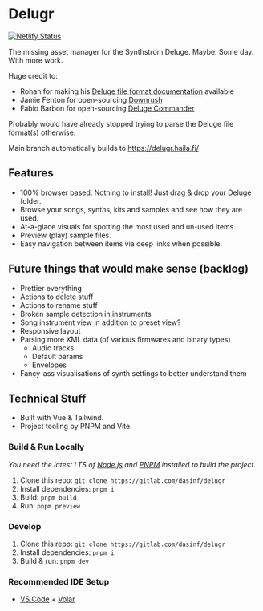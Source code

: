 # Delugr

[![Netlify Status](https://api.netlify.com/api/v1/badges/4bc18d98-eeba-4601-857c-632ebe0d373a/deploy-status)](https://app.netlify.com/sites/delugr/deploys)

The missing asset manager for the Synthstrom Deluge. Maybe. Some day. With more work.

Huge credit to:

- Rohan for making his [Deluge file format documentation](https://docs.google.com/document/d/11DUuuE1LBYOVlluPA9McT1_dT4AofZ5jnUD5eHvj7Vs/edit) available
- Jamie Fenton for open-sourcing [Downrush](https://github.com/jamiefaye/downrush)
- Fabio Barbon for open-sourcing [Deluge Commander](https://github.com/drbourbon/deluge-commander)

Probably would have already stopped trying to parse the Deluge file format(s) otherwise.

Main branch automatically builds to <https://delugr.haila.fi/>

## Features

- 100% browser based. Nothing to install! Just drag & drop your Deluge folder.
- Browse your songs, synths, kits and samples and see how they are used.
- At-a-glace visuals for spotting the most used and un-used items.
- Preview (play) sample files.
- Easy navigation between items via deep links when possible.

## Future things that would make sense (backlog)

- Prettier everything
- Actions to delete stuff
- Actions to rename stuff
- Broken sample detection in instruments
- Song instrument view in addition to preset view?
- Responsive layout
- Parsing more XML data (of various firmwares and binary types)
  - Audio tracks
  - Default params
  - Envelopes
- Fancy-ass visualisations of synth settings to better understand them

## Technical Stuff

- Built with Vue & Tailwind.
- Project tooling by PNPM and Vite.

### Build & Run Locally

*You need the latest LTS of [Node.js](https://nodejs.org/) and [PNPM](https://pnpm.io/) installed to build the project.*

1. Clone this repo: `git clone https://gitlab.com/dasinf/delugr`
1. Install dependencies: `pnpm i`
1. Build: `pnpm build`
1. Run: `pnpm preview`

### Develop

1. Clone this repo: `git clone https://gitlab.com/dasinf/delugr`
1. Install dependencies: `pnpm i`
1. Build & run: `pnpm dev`

### Recommended IDE Setup

- [VS Code](https://code.visualstudio.com/) + [Volar](https://marketplace.visualstudio.com/items?itemName=johnsoncodehk.volar)

